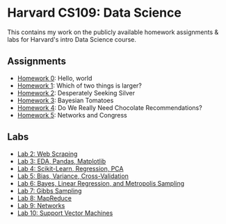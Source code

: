 # Harvard CS109: Data Science

This contains my work on the publicly available homework assignments & labs for Harvard's intro Data Science course.

## Assignments

* [Homework 0](HW/HW0.ipynb): Hello, world
* [Homework 1](HW/HW1.ipynb): Which of two things is larger?
* [Homework 2](HW/HW2.ipynb): Desperately Seeking Silver
* [Homework 3](HW/HW3.ipynb): Bayesian Tomatoes
* [Homework 4](HW/HW4.ipynb): Do We Really Need Chocolate Recommendations?
* [Homework 5](HW/HW5.ipynb): Networks and Congress

## Labs

* [Lab 2: Web Scraping](/labs/lab2/README.md)
* [Lab 3: EDA, Pandas, Matplotlib](/labs/lab3/lab3full.ipynb)
* [Lab 4: Scikit-Learn, Regression, PCA](/labs/lab4/Lab4full.ipynb)
* [Lab 5: Bias, Variance, Cross-Validation](/labs/lab5/Lab5.ipynb)
* [Lab 6: Bayes, Linear Regression, and Metropolis Sampling](/labs/lab6/BayesLinear.ipynb)
* [Lab 7: Gibbs Sampling](/labs/lab7/GibbsSampler.ipynb)
* [Lab 8: MapReduce](/labs/lab8/lab8_mapreduce.ipynb)
* [Lab 9: Networks](/labs/lab9/lab_9.ipynb)
* [Lab 10: Support Vector Machines](/labs/lab10/Lab_10.ipynb)